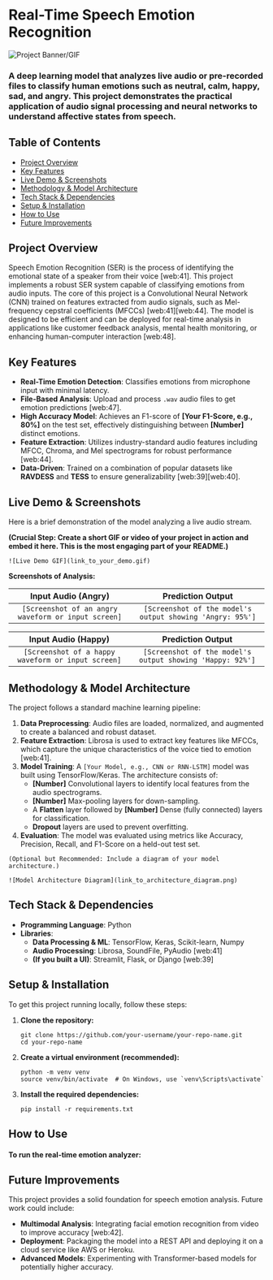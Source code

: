 # Real-Time Speech Emotion Recognition

![Project Banner/GIF](link_to_your_banner_image.png)

### A deep learning model that analyzes live audio or pre-recorded files to classify human emotions such as neutral, calm, happy, sad, and angry. This project demonstrates the practical application of audio signal processing and neural networks to understand affective states from speech.

## Table of Contents

- [Project Overview](#project-overview)
- [Key Features](#key-features)
- [Live Demo & Screenshots](#live-demo--screenshots)
- [Methodology & Model Architecture](#methodology--model-architecture)
- [Tech Stack & Dependencies](#tech-stack--dependencies)
- [Setup & Installation](#setup--installation)
- [How to Use](#how-to-use)
- [Future Improvements](#future-improvements)

## Project Overview

Speech Emotion Recognition (SER) is the process of identifying the emotional state of a speaker from their voice [web:41]. This project implements a robust SER system capable of classifying emotions from audio inputs. The core of this project is a Convolutional Neural Network (CNN) trained on features extracted from audio signals, such as Mel-frequency cepstral coefficients (MFCCs) [web:41][web:44]. The model is designed to be efficient and can be deployed for real-time analysis in applications like customer feedback analysis, mental health monitoring, or enhancing human-computer interaction [web:48].

## Key Features

- **Real-Time Emotion Detection**: Classifies emotions from microphone input with minimal latency.
- **File-Based Analysis**: Upload and process `.wav` audio files to get emotion predictions [web:47].
- **High Accuracy Model**: Achieves an F1-score of **[Your F1-Score, e.g., 80%]** on the test set, effectively distinguishing between **[Number]** distinct emotions.
- **Feature Extraction**: Utilizes industry-standard audio features including MFCC, Chroma, and Mel spectrograms for robust performance [web:44].
- **Data-Driven**: Trained on a combination of popular datasets like **RAVDESS** and **TESS** to ensure generalizability [web:39][web:40].

## Live Demo & Screenshots

Here is a brief demonstration of the model analyzing a live audio stream.

**(Crucial Step: Create a short GIF or video of your project in action and embed it here. This is the most engaging part of your README.)**

`![Live Demo GIF](link_to_your_demo.gif)`

**Screenshots of Analysis:**

| Input Audio (Angry) | Prediction Output |
| :------------------: | :----------------: |
| `[Screenshot of an angry waveform or input screen]` | `[Screenshot of the model's output showing 'Angry: 95%']` |

| Input Audio (Happy) | Prediction Output |
| :------------------: | :----------------: |
| `[Screenshot of a happy waveform or input screen]` | `[Screenshot of the model's output showing 'Happy: 92%']` |

## Methodology & Model Architecture

The project follows a standard machine learning pipeline:

1.  **Data Preprocessing**: Audio files are loaded, normalized, and augmented to create a balanced and robust dataset.
2.  **Feature Extraction**: Librosa is used to extract key features like MFCCs, which capture the unique characteristics of the voice tied to emotion [web:41].
3.  **Model Training**: A `[Your Model, e.g., CNN or RNN-LSTM]` model was built using TensorFlow/Keras. The architecture consists of:
    -   **[Number]** Convolutional layers to identify local features from the audio spectrograms.
    -   **[Number]** Max-pooling layers for down-sampling.
    -   A **Flatten** layer followed by **[Number]** Dense (fully connected) layers for classification.
    -   **Dropout** layers are used to prevent overfitting.
4.  **Evaluation**: The model was evaluated using metrics like Accuracy, Precision, Recall, and F1-Score on a held-out test set.

`(Optional but Recommended: Include a diagram of your model architecture.)`

`![Model Architecture Diagram](link_to_architecture_diagram.png)`

## Tech Stack & Dependencies

- **Programming Language**: Python
- **Libraries**:
    -   **Data Processing & ML**: TensorFlow, Keras, Scikit-learn, Numpy
    -   **Audio Processing**: Librosa, SoundFile, PyAudio [web:41]
    -   **(If you built a UI)**: Streamlit, Flask, or Django [web:39]

## Setup & Installation

To get this project running locally, follow these steps:

1.  **Clone the repository:**
    ```
    git clone https://github.com/your-username/your-repo-name.git
    cd your-repo-name
    ```
2.  **Create a virtual environment (recommended):**
    ```
    python -m venv venv
    source venv/bin/activate  # On Windows, use `venv\Scripts\activate`
    ```
3.  **Install the required dependencies:**
    ```
    pip install -r requirements.txt
    ```

## How to Use

#### To run the real-time emotion analyzer:



## Future Improvements

This project provides a solid foundation for speech emotion analysis. Future work could include:

- **Multimodal Analysis**: Integrating facial emotion recognition from video to improve accuracy [web:42].
- **Deployment**: Packaging the model into a REST API and deploying it on a cloud service like AWS or Heroku.
- **Advanced Models**: Experimenting with Transformer-based models for potentially higher accuracy.

